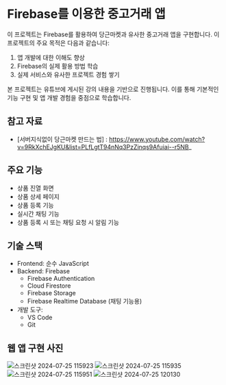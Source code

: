 # Firebase를 이용한 중고거래 앱

이 프로젝트는 Firebase를 활용하여 당근마켓과 유사한 중고거래 앱을 구현합니다. 이 프로젝트의 주요 목적은 다음과 같습니다:

1. 앱 개발에 대한 이해도 향상
2. Firebase의 실제 활용 방법 학습
3. 실제 서비스와 유사한 프로젝트 경험 쌓기

본 프로젝트는 유튜브에 게시된 강의 내용을 기반으로 진행됩니다. 이를 통해 기본적인 기능 구현 및 앱 개발 경험을 중점으로 학습합니다.

## 참고 자료
- [서버지식없이 당근마켓 만드는 법] : https://www.youtube.com/watch?v=9RkXchEJgKU&list=PLfLgtT94nNq3PzZinqs9Afuiai--r5NB_

## 주요 기능

- 상품 진열 화면
- 상품 상세 페이지
- 상품 등록 기능
- 실시간 채팅 기능
- 상품 등록 시 또는 채팅 요청 시 알림 기능

## 기술 스택

- Frontend: 순수 JavaScript
- Backend: Firebase
  - Firebase Authentication
  - Cloud Firestore
  - Firebase Storage
  - Firebase Realtime Database (채팅 기능용)
- 개발 도구:
  - VS Code
  - Git

## 웹 앱 구현 사진
![스크린샷 2024-07-25 115923](https://github.com/user-attachments/assets/c173cac3-1d8f-4300-a85a-45d40456f289)
![스크린샷 2024-07-25 115935](https://github.com/user-attachments/assets/571c7259-c8d2-4358-a4b4-f262602ccead)
![스크린샷 2024-07-25 115951](https://github.com/user-attachments/assets/1acf5c3f-f287-4c72-b134-754e8ea55fc5)
![스크린샷 2024-07-25 120130](https://github.com/user-attachments/assets/5380daf1-3dd8-4a6b-b910-78addf1ce4f6)

